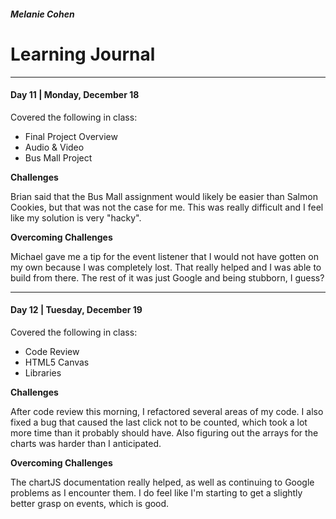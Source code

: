 ##### Melanie Cohen
# Learning Journal
------------------
#### Day 11 | Monday, December 18
Covered the following in class:
- Final Project Overview
- Audio & Video
- Bus Mall Project

**Challenges**

Brian said that the Bus Mall assignment would likely be easier than Salmon Cookies, but that was not the case for me. This was really difficult and I feel like my solution is very "hacky".

**Overcoming Challenges**

Michael gave me a tip for the event listener that I would not have gotten on my own because I was completely lost. That really helped and I was able to build from there. The rest of it was just Google and being stubborn, I guess?

----

#### Day 12 | Tuesday, December 19
Covered the following in class:
- Code Review
- HTML5 Canvas
- Libraries

**Challenges**

After code review this morning, I refactored several areas of my code. I also fixed a bug that caused the last click not to be counted, which took a lot more time than it probably should have. Also figuring out the arrays for the charts was harder than I anticipated.

**Overcoming Challenges**

The chartJS documentation really helped, as well as continuing to Google problems as I encounter them. I do feel like I'm starting to get a slightly better grasp on events, which is good.
